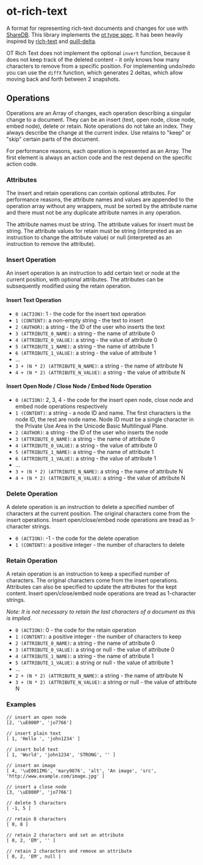 # ot-rich-text

A format for representing rich-text documents and changes for use with [ShareDB](https://github.com/share/sharedb). This library implements the [ot type spec](https://github.com/ottypes/docs). It has been heavily inspired by [rich-text](https://github.com/ottypes/rich-text) and [quill-delta](https://github.com/quilljs/delta).

OT Rich Text does not implement the optional `invert` function, because it does not keep track of the deleted content - it only knows how many characters to remove from a specific position. For implementing undo/redo you can use the `diffX` function, which generates 2 deltas, which allow moving back and forth between 2 snapshots.


## Operations

Operations are an Array of changes, each operation describing a singular change to a document. They can be an insert (text, open node, close node, embed node), delete or retain. Note operations do not take an index. They always describe the change at the current index. Use retains to "keep" or "skip" certain parts of the document.

For performance reasons, each operation is represented as an Array. The first element is always an action code and the rest depend on the specific action code.


### Attributes

The insert and retain operations can contain optional attributes. For performance reasons, the attribute names and values are appended to the operation array without any wrappers, must be sorted by the attribute name and there must not be any duplicate attribute names in any operation.

The attribute names must be string. The attribute values for insert must be string. The attribute values for retain must be string (interpreted as an instruction to change the attribute value) or null (interpreted as an instruction to remove the attribute).


### Insert Operation

An insert operation is an instruction to add certain text or node at the current position, with optional attributes. The attributes can be subsequently modified using the retain operation.

#### Insert Text Operation

- `0 (ACTION)`: 1 - the code for the insert text operation
- `1 (CONTENT)`: a non-empty string - the text to insert
- `2 (AUTHOR)`: a string - the ID of the user who inserts the text
- `3 (ATTRIBUTE_0_NAME)`: a string - the name of attribute 0
- `4 (ATTRIBUTE_0_VALUE)`: a string - the value of attribute 0
- `5 (ATTRIBUTE_1_NAME)`: a string - the name of attribute 1
- `6 (ATTRIBUTE_1_VALUE)`: a string - the value of attribute 1
- ...
- `3 + (N * 2) (ATTRIBUTE_N_NAME)`: a string - the name of attribute N
- `4 + (N * 2) (ATTRIBUTE_N_VALUE)`: a string - the value of attribute N


#### Insert Open Node / Close Node / Embed Node Operation

- `0 (ACTION)`: 2, 3, 4 - the code for the insert open node, close node and embed node operations respectively
- `1 (CONTENT)`: a string - a node ID and name. The first characters is the node ID, the rest are node name. Node ID must be a single character in the Private Use Area in the Unicode Basic Multilingual Plane.
- `2 (AUTHOR)`: a string - the ID of the user who inserts the node
- `3 (ATTRIBUTE_0_NAME)`: a string - the name of attribute 0
- `4 (ATTRIBUTE_0_VALUE)`: a string - the value of attribute 0
- `5 (ATTRIBUTE_1_NAME)`: a string - the name of attribute 1
- `6 (ATTRIBUTE_1_VALUE)`: a string - the value of attribute 1
- ...
- `3 + (N * 2) (ATTRIBUTE_N_NAME)`: a string - the name of attribute N
- `4 + (N * 2) (ATTRIBUTE_N_VALUE)`: a string - the value of attribute N


### Delete Operation

A delete operation is an instruction to delete a specified number of characters at the current position. The original characters come from the insert operations. Insert open/close/embed node operations are tread as 1-character strings.

- `0 (ACTION)`: -1 - the code for the delete operation
- `1 (CONTENT)`: a positive integer - the number of characters to delete


### Retain Operation

A retain operation is an instruction to keep a specified number of characters. The original characters come from the insert operations. Attributes can also be specified to update the attributes for the kept content. Insert open/close/embed node operations are tread as 1-character strings.

*Note: It is not necessary to retain the last characters of a document as this is implied.*

- `0 (ACTION)`: 0 - the code for the retain operation
- `1 (CONTENT)`: a positive integer - the number of characters to keep
- `2 (ATTRIBUTE_0_NAME)`: a string - the name of attribute 0
- `3 (ATTRIBUTE_0_VALUE)`: a string or null - the value of attribute 0
- `4 (ATTRIBUTE_1_NAME)`: a string - the name of attribute 1
- `5 (ATTRIBUTE_1_VALUE)`: a string or null - the value of attribute 1
- ...
- `2 + (N * 2) (ATTRIBUTE_N_NAME)`: a string - the name of attribute N
- `3 + (N * 2) (ATTRIBUTE_N_VALUE)`: a string or null - the value of attribute N


### Examples

```
// insert an open node
[2, '\uE000P', 'jo7766']

// insert plain text
[ 1, 'Hello ', 'john1234' ]

// insert bold text
[ 1, 'World', 'john1234', 'STRONG', '' ]

// insert an image
[ 4, '\uE001IMG', 'mary9876', 'alt', 'An image', 'src', 'http://www.example.com/image.jpg' ]

// insert a close node
[3, '\uE000P', 'jo7766']

// delete 5 characters
[ -1, 5 ]

// retain 8 characters
[ 0, 8 ]

// retain 2 characters and set an attribute
[ 0, 2, 'EM', '' ]

// retain 2 characters and remove an attribute
[ 0, 2, 'EM', null ]
```
